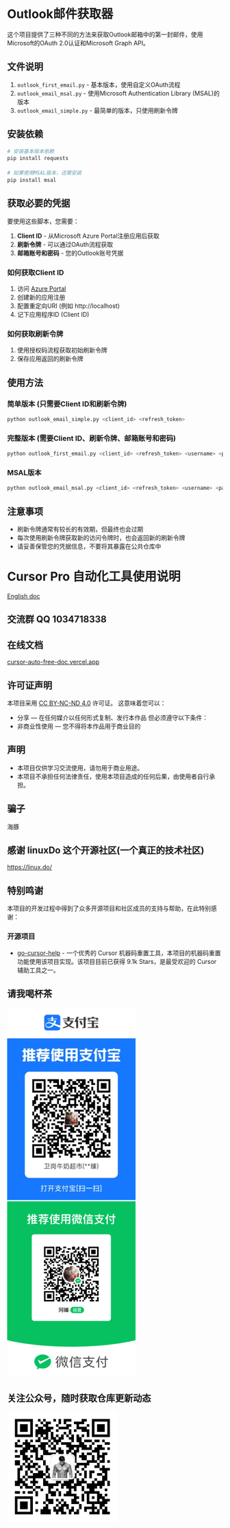 # Outlook邮件获取器

这个项目提供了三种不同的方法来获取Outlook邮箱中的第一封邮件，使用Microsoft的OAuth 2.0认证和Microsoft Graph API。

## 文件说明

1. `outlook_first_email.py` - 基本版本，使用自定义OAuth流程
2. `outlook_email_msal.py` - 使用Microsoft Authentication Library (MSAL)的版本
3. `outlook_email_simple.py` - 最简单的版本，只使用刷新令牌

## 安装依赖

```bash
# 安装基本版本依赖
pip install requests

# 如果使用MSAL版本，还需安装
pip install msal
```

## 获取必要的凭据

要使用这些脚本，您需要：

1. **Client ID** - 从Microsoft Azure Portal注册应用后获取
2. **刷新令牌** - 可以通过OAuth流程获取
3. **邮箱账号和密码** - 您的Outlook账号凭据

### 如何获取Client ID

1. 访问 [Azure Portal](https://portal.azure.com/)
2. 创建新的应用注册
3. 配置重定向URI (例如 http://localhost)
4. 记下应用程序ID (Client ID)

### 如何获取刷新令牌

1. 使用授权码流程获取初始刷新令牌
2. 保存应用返回的刷新令牌

## 使用方法

### 简单版本 (只需要Client ID和刷新令牌)

```bash
python outlook_email_simple.py <client_id> <refresh_token>
```

### 完整版本 (需要Client ID、刷新令牌、邮箱账号和密码)

```bash
python outlook_first_email.py <client_id> <refresh_token> <username> <password>
```

### MSAL版本

```bash
python outlook_email_msal.py <client_id> <refresh_token> <username> <password>
```

## 注意事项

- 刷新令牌通常有较长的有效期，但最终也会过期
- 每次使用刷新令牌获取新的访问令牌时，也会返回新的刷新令牌
- 请妥善保管您的凭据信息，不要将其暴露在公共仓库中

# Cursor Pro 自动化工具使用说明


[English doc](./README.EN.md)

## 交流群 QQ 1034718338


## 在线文档
[cursor-auto-free-doc.vercel.app](https://cursor-auto-free-doc.vercel.app)


## 许可证声明
本项目采用 [CC BY-NC-ND 4.0](https://creativecommons.org/licenses/by-nc-nd/4.0/) 许可证。
这意味着您可以：
- 分享 — 在任何媒介以任何形式复制、发行本作品
但必须遵守以下条件：
- 非商业性使用 — 您不得将本作品用于商业目的

## 声明
- 本项目仅供学习交流使用，请勿用于商业用途。
- 本项目不承担任何法律责任，使用本项目造成的任何后果，由使用者自行承担。



## 骗子
海豚


## 感谢 linuxDo 这个开源社区(一个真正的技术社区)
https://linux.do/

## 特别鸣谢
本项目的开发过程中得到了众多开源项目和社区成员的支持与帮助，在此特别感谢：

### 开源项目
- [go-cursor-help](https://github.com/yuaotian/go-cursor-help) - 一个优秀的 Cursor 机器码重置工具，本项目的机器码重置功能使用该项目实现。该项目目前已获得 9.1k Stars，是最受欢迎的 Cursor 辅助工具之一。

## 请我喝杯茶
<img src="./screen/28613e3f3f23a935b66a7ba31ff4e3f.jpg" width="300"/> <img src="./screen/mm_facetoface_collect_qrcode_1738583247120.png" width="300"/>

## 关注公众号，随时获取仓库更新动态

![image](./screen/qrcode_for_gh_c985615b5f2b_258.jpg)


